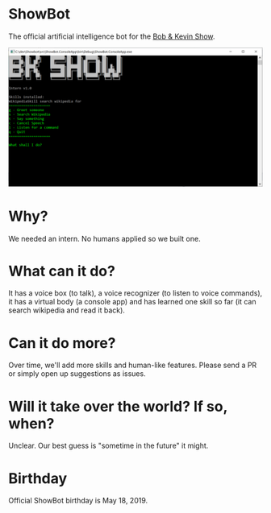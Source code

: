 # ShowBot

The official artificial intelligence bot for the [Bob & Kevin Show](https://bobandkevin.show/).

![Selfie](https://github.com/kgiszewski/ShowBot/blob/master/assets/showbot.jpg)

# Why?

We needed an intern. No humans applied so we built one.

# What can it do?

It has a voice box (to talk), a voice recognizer (to listen to voice commands), it has a virtual body (a console app) and has learned one skill so far (it can search wikipedia and read it back).

# Can it do more?

Over time, we'll add more skills and human-like features. Please send a PR or simply open up suggestions as issues.

# Will it take over the world? If so, when?

Unclear. Our best guess is "sometime in the future" it might.

# Birthday
Official ShowBot birthday is May 18, 2019.
